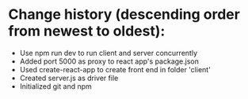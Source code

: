 # Change history (descending order from newest to oldest):
- Use npm run dev to run client and server concurrently
- Added port 5000 as proxy to react app's package.json
- Used create-react-app to create front end in folder 'client'
- Created server.js as driver file
- Initialized git and npm